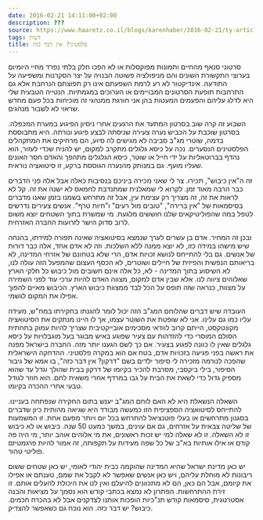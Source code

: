 ```yaml
---
date: 2016-02-21 14:11:00+02:00
description: ???
source: https://www.haaretz.co.il/blogs/karenhaber/2016-02-21/ty-article/0000017f-f8b6-d460-afff-fbf6febd0000
tags: דעות
title: פלסטיני? אין דבר כזה
---
```


סרטוני סנאף מהחיים ותמונות מפוקסלות או לא הפכו חלק בלתי נפרד מחיי היומיום בערוצי התקשורת השונים והם מניפולציה פשוטה הבנויה על יצר הסקרנות ומשפיעה על התודעה. אינדיקטור לא רע לרמת השפעתם אינו רק תפוצתם הנרחבת אלא גם התרחבות תופעת הסרטונים המבויימים או הערוכים במגמתיות. הנטייה הטבעית שלי היא לדלג עליהם והפעמים המעטות בהן אני חורגת ממנהגי זה מוכיחות בכל פעם מחדש שראוי לא לשבור מנהגים.

השבוע זה קרה שוב בסרטון המתעד את הרגעים אחרי ניסיון הפיגוע במערת המכפלה. בסרטון שוכבת על הכביש נערה צעירה שניסתה לבצע פיגוע ונורתה. היא מתבוססת בדמה, שוטרי מג"ב סביבה לא מגישים לה סיוע, הם מרחיקים את המתקהלים הפלסטינים הנסערים. נכה על כיסא גלגלים מתקרב למקום, יש להניח שכדי לעזור, הוא נהדף בברוטאליות על ידי חייל או שוטר, כיסא הגלגלים מתהפך והאדם חסר האונים שעליו מועף. גם במנותק מהנערה הגוססת ברקע, זו סיטואציה נוראית.

זה ה"אין כיבוש", תכירו. צר לי שאני מכירה ביניכם בנסיבות כאלה אבל אלה פני הדברים כבר הרבה מאוד זמן. לקרוא לי שמאלנית שמתנדבת לחמאס לא ישנה את זה. קל לא לראות את זה, זה מצריך רק עצימת עין, אבל זה מתרחש בשמנו בזמן שאנו מדברים בסיסמאות של "אין ברירה", "טובים מול רעים" ו"חיות טרף". אנשים צעירים נדרשים לטפל במה שהפוליטיקאים שלנו חוששים מלגעת. מי שמשרת בתוך השטחים יוצא משום לרוב סדוק הישר לזרועות החברה האזרחית.

ובכן זה המחיר. אדם בן עשרים לערך שנמצא בסיטואציה שאינה תפורה למידתו, בהנחה שיש מישהו במידה כזו, לא יוצא ממנה ללא השלכות. וזה לא אדם אחד, אלה כבר דורות של אנשים. גם בלי להתייחס לנושא זכויות אדם, הרי שלא בטחונם של אזרחי המדינה, לא בריאותם הנפשית והפיזית של חיילים ושוטרים, לא הכסף העצום שהמפעל הזה עולה לנו, לא השיסוע בתוך המדינה - לא, כל אלה אינם חשובים מול כיבוש כל חלקי הארץ שאלוהים ציווה לנו. אלא שבין אדם למקום, מצווה האדם להיות ערכי עוד לפני השמירה על מצוות, כנראה שזה תופס על הכל לבד ממצוות כיבוש הארץ. הכיבוש מאיים להפוך אפילו את המקום לגשמי.

העובדה שיש דברים שהלוחם המג"ב הזה יכול לומר להגנתו בחקירתו במח"ש, מעידה עליו כמו גם עלינו. אני לא שופטת את השוטר עצמו, אך לו היינו מנתקים את הסיטואציה מקונטקסט, הייתם קרוב לוודאי מסכימים אובייקטיבית שצריך להיות עמוק בתחתית הסולם המוסרי כדי להזדהות עם צעיר שפוגע באיש מבוגר בעל מוגבלויות על כיסא גלגלים שאין לו כוונה לפגוע בצעיר. אם כך לשם הגענו יותר מזה. החברה בישראל מפנה את ראשה בפני פגיעה בזכויות אדם, בטח אם הוא במקרה פלסטיני. ההדחקה הישראלית שהפכה לנורמה מזכירה לי סיפור ילדים בשם "דרקון? אין דבר כזה", בו אמא של גיבור הסיפור, בילי ביקסבי, מסרבת להכיר בקיומו של דרקון בבית שהולך וגדל עד שהוא מספיק גדול כדי לשאת את הבית על גבו במרדף אחרי משאית לחם. הוא חוזר לגודל טבעי אחרי ההכרה בקיומו.

השאלה הנשאלת היא לא האם לוחם המג"ב יענש בתום החקירה שנפתחה בעניינו. להתייחס לסיטואציה הספציפית הזו כמעשה מבודד היא שגיאה מהותית כיון שדברים בסגנון מתרחשים או בעלי פוטנציאל להתרחש בכל יום ויותר מפעם אחת. זו המשמעות של שליטה צבאית על אזרחים, גם אם עוינים, במשך כמעט 50 שנה. כיבוש או לא כיבוש זו לא השאלה. זו לא שאלה למי יש זכות ראשונים, את מי אלוהים אוהב יותר, מי היה פה קודם או אילו אותיות בא"ב של כל שפה מעידות על תקפותה, זה אמור להיות פרגמטיזם פוליטי טהור.

יש כאן מדינת ישראל שהיא המדינה שהוקמה כבית יהודי לאומי, יש כאן שטחים ששום ריבונות לא מוחלת עליהם, ויש כאן אנשים שאפשר לא לקבל את שמם, טענתם או אפילו את קיומם, אבל הם כאן, הם לא מתכוונים להיעלם ואין לנו את היכולת להעלים אותם. זו זירת ההתרחשות. הפתרון לא נמצא בכתבי קודש הוא נסמך על מציאות והבנה אסטרטגית, סיסמאות קודש תנ"כיות הופכות אותנו לצדקנים אבל לא בהכרח חכמים. כיבוש? יש דבר כזה. הוא נוכח גם כשאפשר להצדיק.